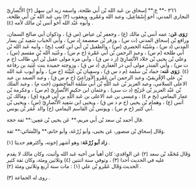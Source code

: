 ٣٦٦ -** ع:** إسحاق بن عَبد الله بْن أَبي طلحة، واسمه زيد ابن سهل (٢) الأَنْصارِيّ النجاري المدني، أخو إِسْمَاعِيل، وعبد الله وعَمْرو، ويعقوب (٣) بني عَبد الله بْن أَبي طلحة، وأبوه عَبْد الله أخو أنس بْن مالك لأمه (٤) .

**رَوَى عَن:** عمه أنس بْن مالك (ع) ، وجعفر بْن عياض (س ق) ، وذكوان أبي صالح السمان، ورافع بْن إسحاق المدني (ت س) ، وزفر بْن صعصعة (د س) ، وأبي الحباب سَعِيد بْن يسار المدني (د س) ، وشَيْبَة الخضري (س) ، والطفيل بْن أَبي ابن كعب (بخ) ، وأبيه عَبد الله بْن أَبي طلحة (م س) ، وعبد الرحمن بْن أَبي عَمْرة (خ م س) ، وعُبَيد الله بْن مقسم (س) ، وعلي بْن يحيى بْن خلاد الأَنْصارِيّ (ز د س ق) ، وأبي مرة مولى عقيل بْن أَبي طالب (خ م ت س) ، وأبي المنذر مولى أبي ذر الغفاري (د س ق) ، وزوجته حميدة بنت عُبَيد بن رفاعة (٤) .**رَوَى عَنه:** حماد بْن سلمة (م د س ق) ، وسفيان بْن عُيَيْنَة (خ س) ، وأبو أيوب عَبد الله بْن علي الإفْرِيقيّ، وعبد الرحمن ابن عَمْرو الأَوزاعِيّ (خ م س ق) ، وعبد الصمد بن عبد الاعلى السلامي، وعبد العزيز بْن عَبد اللَّهِ بْن أَبي سَلَمَة الماجشون (خت م) ، وعبد الملك بْن عَبْد العزيز بْن جُرَيْج (د ت سي) ، وعثمان ابن حكيم الأَنْصارِيّ (م س) ، وعكرمة بْن عمار اليمامي (بخ م ٤) ، وعيسى بن عبد الاعلى بن عَبد اللَّهِ بن أَبي فروة (ق) ، ومالك بْن أنس (ع) ، وهمام بْن يحيى (خ م د س ق) ، ويحيى ابن سَعِيد الأَنْصارِيّ (س) ، ويحيى بْن أَبي كثير (خ م س) ، ويونس بْن القاسم اليمامي (خ) والد عُمَر بْن يونس.

قال أحمد بْن سعد بْن أَبي مريم،** عَن يحيى بْن مَعِين:** ثقة حجة.

وَقَال إسحاق بْن منصور، عَن يحيى، وأبو زُرْعَة، وأبو حاتم،** والنَّسَائي:** ثقة.

**زاد أبو زُرْعَة:** وهو أشهر إخوته، وأكثرهم حديثا (١) .

وَقَال مُحَمَّد بْن سعد (٢) عَن الواقدي: كان أهيأ من أخيه عَبد الله وأثبت، وكان مالك لا يقدم عليه في الحديث أحدا (٣) ، وتوفي سنة اثنتين (٤) وثلاثين ومئة، وكان ثقة كثير الحديث.وَقَال عَمْرو بْن علي (١) : مات سنة أربع وثلاثين ومئة (٢) .

روى له الجماعة (٣) .